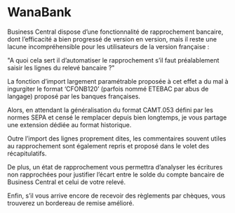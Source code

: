 # WanaBank
Business Central dispose d’une fonctionnalité de rapprochement bancaire,
dont l’efficacité a bien progressé de version en version, mais il reste une
lacune incompréhensible pour les utilisateurs de la version française :

"A quoi cela sert il d’automatiser le rapprochement s’il faut préalablement
saisir les lignes du relevé bancaire ?"

La fonction d’import largement paramétrable proposée à cet effet a du mal à ingurgiter le format ‘CFONB120’ (parfois nommé ETEBAC par abus de langage) proposé par les banques françaises.

Alors, en attendant la généralisation du format CAMT.053 défini par les normes SEPA et censé le remplacer depuis bien longtemps, je vous partage une extension dédiée au format historique.

Outre l’import des lignes proprement dites, les commentaires souvent utiles au rapprochement sont également repris et proposé dans le volet des récapitulatifs.

De plus, un état de rapprochement vous permettra d’analyser les écritures non rapprochées pour justifier l’écart entre le solde du compte bancaire de Business Central et celui de votre relevé.

Enfin, s’il vous arrive encore de recevoir des règlements par chèques, vous trouverez un bordereau de remise amélioré.
